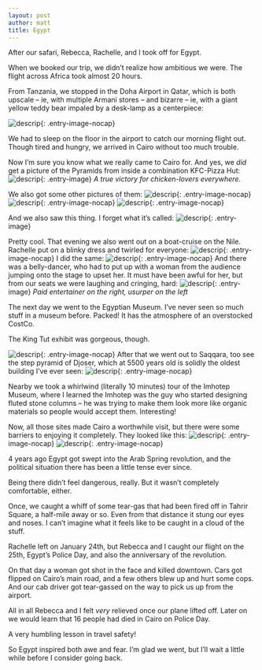```yaml
---
layout: post
author: matt
title: Egypt
---
```


After our safari, Rebecca, Rachelle, and I took off for Egypt.

When we booked our trip, we didn’t realize how ambitious we were. The flight across Africa took almost 20 hours.

From Tanzania, we stopped in the Doha Airport in Qatar, which is both upscale – ie, with multiple Armani stores – and bizarre – ie, with a giant yellow teddy bear impaled by a desk-lamp as a centerpiece:

![descrip](/assets/images/travel-pics/Egypt/Egypt-pic1.jpg){: .entry-image-nocap}

We had to sleep on the floor in the airport to catch our morning flight out. Though tired and hungry, we arrived in Cairo without too much trouble.

Now I’m sure you know what we really came to Cairo for. And yes, we *did* get a picture of the Pyramids from inside a combination KFC-Pizza Hut:
![descrip](/assets/images/travel-pics/Egypt/Egypt-pic2.jpg){: .entry-image}
*A true victory for chicken-lovers everywhere.*

We also got some other pictures of them:
![descrip](/assets/images/travel-pics/Egypt/Egypt-pic3.jpg){: .entry-image-nocap}
![descrip](/assets/images/travel-pics/Egypt/Egypt-pic4.jpg){: .entry-image-nocap}
![descrip](/assets/images/travel-pics/Egypt/Egypt-pic5.jpg){: .entry-image-nocap}

And we also saw this thing. I forget what it’s called:
![descrip](/assets/images/travel-pics/Egypt/Egypt-pic6.jpg){: .entry-image}

Pretty cool. That evening we also went out on a boat-cruise on the Nile. Rachelle put on a blinky dress and twirled for everyone:
![descrip](/assets/images/travel-pics/Egypt/Egypt-pic7.jpg){: .entry-image-nocap}
I did the same:
![descrip](/assets/images/travel-pics/Egypt/Egypt-pic8.jpg){: .entry-image-nocap}
And there was a belly-dancer, who had to put up with a woman from the audience jumping onto the stage to upset her. It must have been awful for her, but from our seats we were laughing and cringing, hard:
![descrip](/assets/images/travel-pics/Egypt/Egypt-pic9.jpg){: .entry-image}
*Paid entertainer on the right, usurper on the left*

The next day we went to the Egyptian Museum. I’ve never seen so much stuff in a museum before. Packed! It has the atmosphere of an overstocked CostCo. 

The King Tut exhibit was gorgeous, though.

![descrip](/assets/images/travel-pics/Egypt/Egypt-pic10.jpg){: .entry-image-nocap}
After that we went out to Saqqara, too see the step pyramid of Djoser, which at 5500 years old is solidly the oldest building I’ve ever seen:
![descrip](/assets/images/travel-pics/Egypt/Egypt-pic11.jpg){: .entry-image-nocap}

Nearby we took a whirlwind (literally 10 minutes) tour of the Imhotep Museum, where I learned the Imhotep was the guy who started designing fluted stone columns – he was trying to make them look more like organic materials so people would accept them. Interesting!

Now, all those sites made Cairo a worthwhile visit, but there were some barriers to enjoying it completely. They looked like this:
![descrip](/assets/images/travel-pics/Egypt/Egypt-pic12.jpg){: .entry-image-nocap}
![descrip](/assets/images/travel-pics/Egypt/Egypt-pic13.jpg){: .entry-image-nocap}

4 years ago Egypt got swept into the Arab Spring revolution, and the political situation there has been a little tense ever since.

Being there didn’t feel dangerous, really. But it wasn’t completely comfortable, either. 

Once, we caught a whiff of some tear-gas that had been fired off in Tahrir Square, a half-mile away or so. Even from that distance it stung our eyes and noses. I can’t imagine what it feels like to be caught in a cloud of the stuff.

Rachelle left on January 24th, but Rebecca and I caught our flight on the 25th, Egypt’s Police Day, and also the anniversary of the revolution. 

On that day a woman got shot in the face and killed downtown. Cars got flipped on Cairo’s main road, and a few others blew up and hurt some cops. And our cab driver got tear-gassed on the way to pick us up from the airport.

All in all Rebecca and I felt *very* relieved once our plane lifted off. Later on we would learn that 16 people had died in Cairo on Police Day.

A very humbling lesson in travel safety!

So Egypt inspired both awe and fear. I’m glad we went, but I’ll wait a little while before I consider going back.

